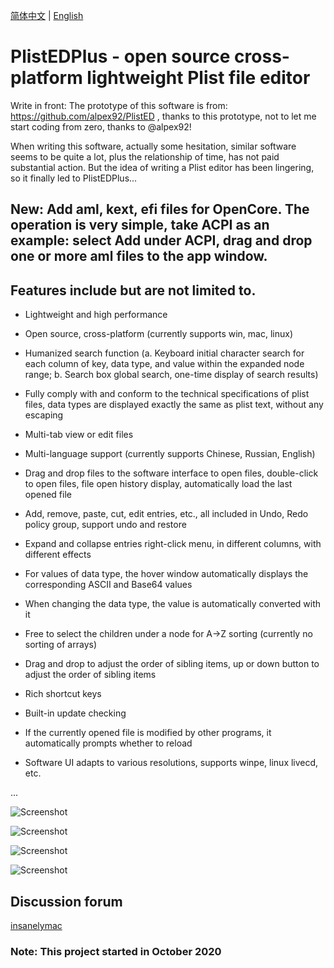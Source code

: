 [简体中文](https://github.com/ic005k/PlistEDPlus/blob/main/README-en.md) | [English](https://github.com/ic005k/PlistEDPlus/blob/main/README.md)
# PlistEDPlus - open source cross-platform lightweight Plist file editor

Write in front: The prototype of this software is from: https://github.com/alpex92/PlistED , thanks to this prototype, not to let me start coding from zero, thanks to @alpex92!

When writing this software, actually some hesitation, similar software seems to be quite a lot, plus the relationship of time, has not paid substantial action. But the idea of writing a Plist editor has been lingering, so it finally led to PlistEDPlus...

## New: Add aml, kext, efi files for OpenCore. The operation is very simple, take ACPI as an example: select Add under ACPI, drag and drop one or more aml files to the app window.

## Features include but are not limited to.

* Lightweight and high performance

* Open source, cross-platform (currently supports win, mac, linux)

* Humanized search function (a. Keyboard initial character search for each column of key, data type, and value within the expanded node range; b. Search box global search, one-time display of search results)

* Fully comply with and conform to the technical specifications of plist files, data types are displayed exactly the same as plist text, without any escaping

* Multi-tab view or edit files

* Multi-language support (currently supports Chinese, Russian, English)

* Drag and drop files to the software interface to open files, double-click to open files, file open history display, automatically load the last opened file

* Add, remove, paste, cut, edit entries, etc., all included in Undo, Redo policy group, support undo and restore

* Expand and collapse entries right-click menu, in different columns, with different effects

* For values of data type, the hover window automatically displays the corresponding ASCII and Base64 values

* When changing the data type, the value is automatically converted with it

* Free to select the children under a node for A->Z sorting (currently no sorting of arrays)

* Drag and drop to adjust the order of sibling items, up or down button to adjust the order of sibling items

* Rich shortcut keys

* Built-in update checking

* If the currently opened file is modified by other programs, it automatically prompts whether to reload

* Software UI adapts to various resolutions, supports winpe, linux livecd, etc.

...

![Screenshot](https://github.com/ic005k/PlistEDPlus/blob/main/p1.png)

![Screenshot](https://github.com/ic005k/PlistEDPlus/blob/main/p2.png)

![Screenshot](https://github.com/ic005k/PlistEDPlus/blob/main/p3.png)

![Screenshot](https://github.com/ic005k/PlistEDPlus/blob/main/p4.png)

## Discussion forum

[insanelymac](https://www.insanelymac.com/forum/topic/345512-open-source-cross-platform-plist-file-editor-plistedplus/)

### Note: This project started in October 2020
